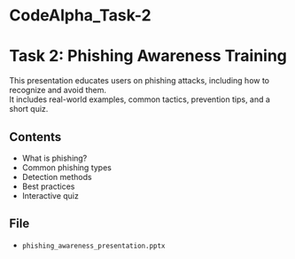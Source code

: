 # CodeAlpha_Task-2

# Task 2: Phishing Awareness Training

This presentation educates users on phishing attacks, including how to recognize and avoid them.  
It includes real-world examples, common tactics, prevention tips, and a short quiz.

## Contents
- What is phishing?
- Common phishing types
- Detection methods
- Best practices
- Interactive quiz

## File
- `phishing_awareness_presentation.pptx`
